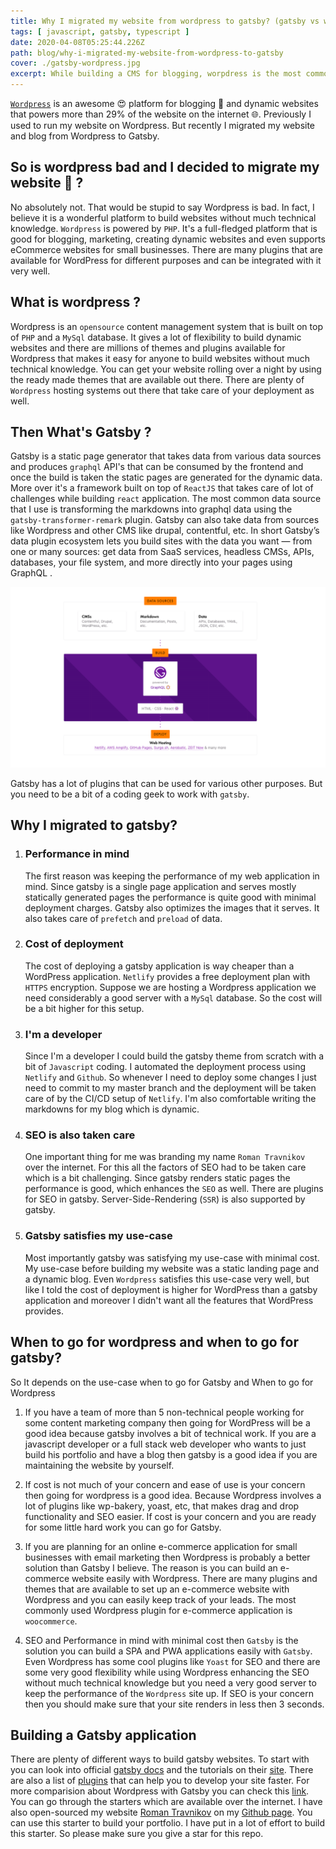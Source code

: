 ```yaml
---
title: Why I migrated my website from wordpress to gatsby? (gatsby vs wordpress)
tags: [ javascript, gatsby, typescript ]
date: 2020-04-08T05:25:44.226Z
path: blog/why-i-migrated-my-website-from-wordpress-to-gatsby
cover: ./gatsby-wordpress.jpg
excerpt: While building a CMS for blogging, worpdress is the most commonly used platform. Gatsby has also topped the list recently. This article talk which one to go for and why I shifted from wordpress to gatsby. Is gatsby better than wordpress is the question I would be answering.  
---
```


[`Wordpress`](https://wordpress.org/) is an awesome 😍 platform for blogging 📖 and dynamic websites that powers more than 29% of the website on the internet 🌐. Previously I used to run my website on Wordpress. But recently I migrated my website and blog from Wordpress to Gatsby.

## So is wordpress bad and I decided to migrate my website 🤔 ? 

No absolutely not. That would be stupid to say Wordpress is bad. In fact, I believe it is a wonderful platform to build websites without much technical knowledge. `Wordpress` is powered by `PHP`. It's a full-fledged platform that is good for blogging, marketing, creating dynamic websites and even supports eCommerce websites for small businesses. There are many plugins that are available for WordPress for different purposes and can be integrated with it very well.

## What is wordpress ?

Wordpress is an `opensource` content management system that is built on top of `PHP` and a `MySql` database. It gives a lot of flexibility to build dynamic websites and there are millions of themes and plugins available for Wordpress that makes it easy for anyone to build websites without much technical knowledge. You can get your website rolling over a night by using the ready made themes that are available out there. There are plenty of `Wordpress` hosting systems out there that take care of your deployment as well.

## Then What's Gatsby ?

Gatsby is a static page generator that takes data from various data sources and produces `graphql` API's that can be consumed by the frontend and once the build is taken the static pages are generated for the dynamic data. More over it's a framework built on top of `ReactJS` that takes care of lot of challenges while building `react` application. The most common data source that I use is transforming the markdowns into graphql data using the `gatsby-transformer-remark` plugin. Gatsby can also take data from sources like Wordpress and other CMS like drupal, contentful, etc. In short Gatsby’s data plugin ecosystem lets you build sites with the data you want — from one or many sources: get data from SaaS services, headless CMSs, APIs, databases, your file system, and more directly into your pages using GraphQL .



![](./gatsby-deploy.png)

Gatsby has a lot of plugins that can be used for various other purposes. But you need to be a bit of a coding geek to work with `gatsby`.

## Why I migrated to gatsby?

1.  ### Performance in mind

    The first reason was keeping the performance of my web application in mind. Since gatsby is a single page application and serves mostly statically generated pages the performance is quite good with minimal deployment charges. Gatsby also optimizes the images that it serves. It also takes care of `prefetch` and `preload` of data.

2. ### Cost of deployment

    The cost of deploying a gatsby application is way cheaper than a WordPress application. `Netlify` provides a free deployment plan with `HTTPS` encryption. Suppose we are hosting a Wordpress application we need considerably a good server with a `MySql` database. So the cost will be a bit higher for this setup.

3. ### I'm a developer

    Since I'm a developer I could build the gatsby theme from scratch with a bit of `Javascript` coding. I automated the deployment process using `Netlify` and `Github`. So whenever I need to deploy some changes I just need to commit to my master branch and the deployment will be taken care of by the CI/CD setup of `Netlify`. I'm also comfortable writing the markdowns for my blog which is dynamic.

4. ### SEO is also taken care

    One important thing for me was branding my name `Roman Travnikov` over the internet. For this all the factors of SEO had to be taken care which is a bit challenging. Since gatsby renders static pages the performance is good, which enhances the `SEO` as well. There are plugins for SEO in gatsby. Server-Side-Rendering (`SSR`) is also supported by gatsby.

5. ### Gatsby satisfies my use-case

    Most importantly gatsby was satisfying my use-case with minimal cost. My use-case before building my website was a static landing page and a dynamic blog. Even `Wordpress` satisfies this use-case very well, but like I told the cost of deployment is higher for WordPress than a gatsby application and moreover I didn't want all the features that WordPress provides.

## When to go for wordpress and when to go for gatsby?

So It depends on the use-case when to go for Gatsby and When to go for Wordpress

1. If you have a team of more than 5 non-technical people working for some content marketing company then going for WordPress will be a good idea because gatsby involves a bit of technical work. If you are a javascript developer or a full stack web developer who wants to just build his portfolio and have a blog then gatsby is a good idea if you are maintaining the website by yourself.

2. If cost is not much of your concern and ease of use is your concern then going for wordpress is a good idea. Because Wordpress involves a lot of plugins like wp-bakery, yoast, etc, that makes drag and drop functionality and SEO easier. If cost is your concern and you are ready for some little hard work you can go for Gatsby.

3. If you are planning for an online e-commerce application for small businesses with email marketing then Wordpress is probably a better solution than Gatsby I believe. The reason is you can build an e-commerce website easily with Wordpress. There are many plugins and themes that are available to set up an e-commerce website with Wordpress and you can easily keep track of your leads. The most commonly used Wordpress plugin for e-commerce application is `woocommerce`.

4. SEO and Performance in mind with minimal cost then `Gatsby` is the solution you can build a SPA and PWA applications easily with `Gatsby`. Even Wordpress has some cool plugins like `Yoast` for SEO and there are some very good flexibility while using Wordpress enhancing the SEO without much technical knowledge but you need a very good server to keep the performance of the `Wordpress` site up. If SEO is your concern then you should make sure that your site renders in less then 3 seconds.

## Building a Gatsby application

There are plenty of different ways to build gatsby websites. To start with you can look into official [gatsby docs](https://www.gatsbyjs.org/docs/) and the tutorials on their [site](https://www.gatsbyjs.org/tutorial/). There are also a list of [plugins](https://www.gatsbyjs.org/plugins/) that can help you to develop your site faster. For more comparision about Wordpress with Gatsby you can check this [link](https://www.gatsbyjs.org/features/cms/). You can go through the starters which are available over the internet. I have also open-sourced my website [Roman Travnikov](https://rolwinreevan.com) on my [Github page](https://github.com/rolwin100/rolwinreevan_gatsby_blog). You can use this starter to build your portfolio. I have put in a lot of effort to build this starter. So please make sure you give a star for this repo.













